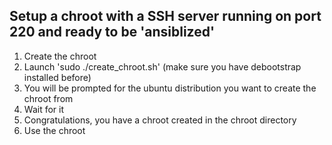 ## Setup a chroot with a SSH server running on port 220 and ready to be 'ansiblized'

1. Create the chroot
  1. Launch 'sudo ./create_chroot.sh' (make sure you have debootstrap installed before)
  2. You will be prompted for the ubuntu distribution you want to create the chroot from
  3. Wait for it
  4. Congratulations, you have a chroot created in the chroot directory
2. Use the chroot

